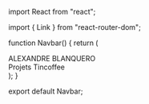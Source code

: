 import React from "react";

import { Link } from "react-router-dom";

function Navbar() {
return (
<nav className="flex flex-col items-center md:flex-row ustify-center md:justify-between mx-16 p-5 text-white">
<div>
<Link to="/" className="font-interBold text-2xl">
ALEXANDRE BLANQUERO
</Link>
</div>
<div className="font-inter text-xl flex flexy-row justify-center flex-wrap">
<Link to="/projets" className="pr-8">
Projets
</Link>
<Link to="/tincoffee" className="pl-8">
Tincoffee
</Link>
</div>
</nav>
);
}

export default Navbar;
